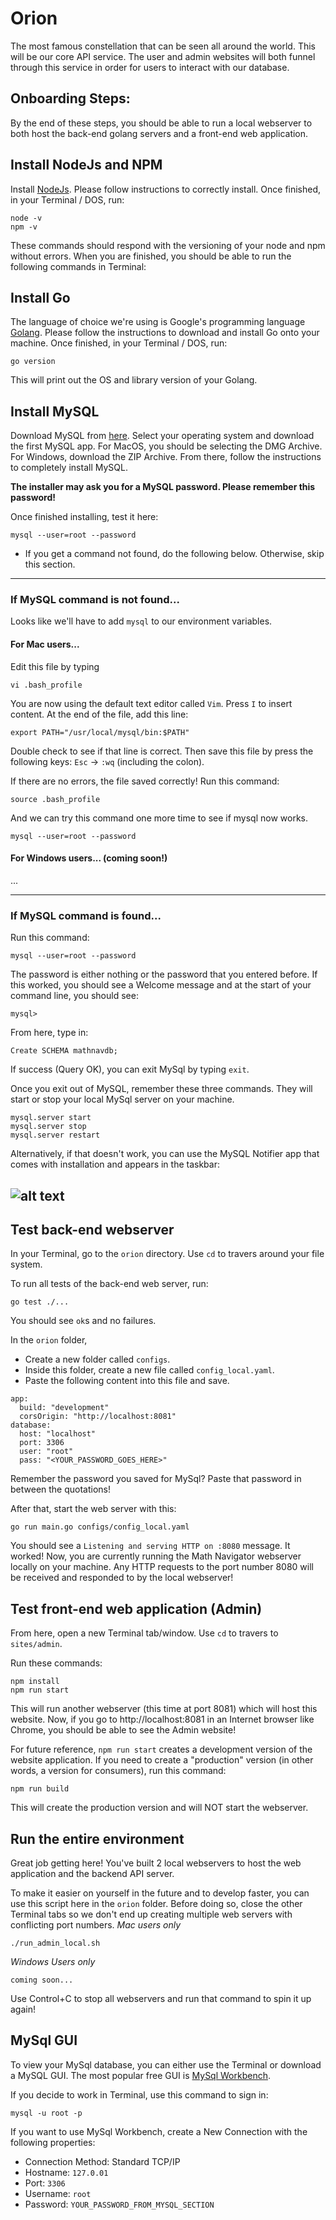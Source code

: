 # Orion
The most famous constellation that can be seen all around the world. This will be our core API service. The user and admin websites will both funnel through this service in order for users to interact with our database.

## Onboarding Steps:
By the end of these steps, you should be able to run a local webserver to both host the back-end golang servers and a front-end web application.


## Install NodeJs and NPM
Install [NodeJs](https://nodejs.org/en/download/).
Please follow instructions to correctly install.
Once finished, in your Terminal / DOS, run:
```
node -v
npm -v
```
These commands should respond with the versioning of your node and npm without errors.
When you are finished, you should be able to run the following commands in Terminal:

## Install Go
The language of choice we're using is Google's programming language [Golang](https://golang.org/).
Please follow the instructions to download and install Go onto your machine.
Once finished, in your Terminal / DOS, run:
```
go version
```
This will print out the OS and library version of your Golang.

## Install MySQL
Download MySQL from [here](https://dev.mysql.com/downloads/mysql/). Select your operating system and download the first MySQL app. For MacOS, you should be selecting the DMG Archive. For Windows, download the ZIP Archive. From there, follow the instructions to completely install MySQL.

**The installer may ask you for a MySQL password. Please remember this password!**

Once finished installing, test it here:
```
mysql --user=root --password
```
* If you get a command not found, do the following below. Otherwise, skip this section.
------
### If MySQL command is not found...
Looks like we'll have to add `mysql` to our environment variables.

#### For Mac users...
Edit this file by typing
```
vi .bash_profile
```
You are now using the default text editor called `Vim`.
Press `I` to insert content.
At the end of the file, add this line:
```
export PATH="/usr/local/mysql/bin:$PATH"
```

Double check to see if that line is correct.
Then save this file by press the following keys: `Esc` -> `:wq` (including the colon).

If there are no errors, the file saved correctly!
Run this command:
```
source .bash_profile
```

And we can try this command one more time to see if mysql now works.
```
mysql --user=root --password
```

#### For Windows users... (coming soon!)
...

------
### If MySQL command is found...
Run this command:
```
mysql --user=root --password
```
The password is either nothing or the password that you entered before. If this worked, you should see a Welcome message and at the start of your command line, you should see:
```
mysql>
```

From here, type in:
```
Create SCHEMA mathnavdb;
```
If success (Query OK), you can exit MySql by typing `exit`.

Once you exit out of MySQL, remember these three commands. They will start or stop your local MySql server on your machine.
```
mysql.server start
mysql.server stop
mysql.server restart
```
Alternatively, if that doesn't work, you can use the MySQL Notifier app that comes with installation and appears in the taskbar:

![alt text](https://github.com/ahsu1230/mathnavigatorSite/blob/max/orion/Untitled.png)
------

## Test back-end webserver
In your Terminal, go to the `orion` directory. Use `cd` to travers around your file system.

To run all tests of the back-end web server, run:
```
go test ./...
```
You should see `ok`s and no failures.

In the `orion` folder,
 * Create a new folder called `configs`.
 * Inside this folder, create a new file called `config_local.yaml`.
 * Paste the following content into this file and save.
```
app:
  build: "development"
  corsOrigin: "http://localhost:8081"
database:
  host: "localhost"
  port: 3306
  user: "root"
  pass: "<YOUR_PASSWORD_GOES_HERE>"
```
Remember the password you saved for MySql? Paste that password in between the quotations!

After that, start the web server with this:
```
go run main.go configs/config_local.yaml
```
You should see a `Listening and serving HTTP on :8080` message. It worked! Now, you are currently running the Math Navigator webserver locally on your machine. Any HTTP requests to the port number 8080 will be received and responded to by the local webserver!

## Test front-end web application (Admin)
From here, open a new Terminal tab/window.
Use `cd` to travers to `sites/admin`.

Run these commands:
```
npm install
npm run start
```
This will run another webserver (this time at port 8081) which will host this website.
Now, if you go to http://localhost:8081 in an Internet browser like Chrome, you should be able to see the Admin website!

For future reference, `npm run start` creates a development version of the website application.
If you need to create a "production" version (in other words, a version for consumers), run this command:
```
npm run build
```
This will create the production version and will NOT start the webserver.


## Run the entire environment
Great job getting here! You've built 2 local webservers to host the web application and the backend API server.

To make it easier on yourself in the future and to develop faster, you can use this script here in the `orion` folder.
Before doing so, close the other Terminal tabs so we don't end up creating multiple web servers with conflicting port numbers.
*Mac users only*
```
./run_admin_local.sh
```
*Windows Users only*
```
coming soon...
```

Use Control+C to stop all webservers and run that command to spin it up again!

## MySql GUI
To view your MySql database, you can either use the Terminal or download a MySQL GUI. The most popular free GUI is [MySql Workbench](https://dev.mysql.com/downloads/workbench/).

If you decide to work in Terminal, use this command to sign in:
```
mysql -u root -p
```

If you want to use MySql Workbench, create a New Connection with the following properties:
 - Connection Method: Standard TCP/IP
 - Hostname:  `127.0.01`
 - Port: `3306`
 - Username: `root`
 - Password: `YOUR_PASSWORD_FROM_MYSQL_SECTION`

